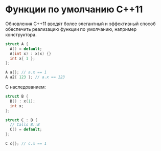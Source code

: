 # Функции по умолчанию C++11
Обновления C++11 вводят более элегантный и эффективный способ обеспечить реализацию функции по умолчанию, например конструктора.
```c++
struct A {
  A() = default;
  A(int x) : x(x) {}
  int x{ 1 };
};

A a{}; // a.x == 1
A a2{ 123 }; // a.x == 123
```

С наследованием:
```c++
struct B {
  B() : x(1);
  int x;
};

struct C : B {
  // Calls B::B
  C() = default;
};

C c{}; // c.x == 1
```



